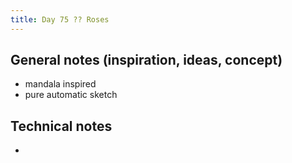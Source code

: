 ```yaml
---
title: Day 75 ?? Roses
---
```


## General notes (inspiration, ideas, concept)

- mandala inspired
- pure automatic sketch

## Technical notes

-
